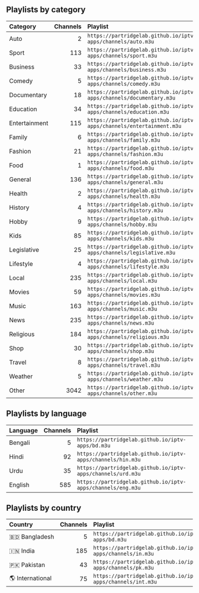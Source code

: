 

## Playlists by category

<table>
	<thead>
		<tr><th align="left">Category</th><th align="right">Channels</th><th align="left">Playlist</th></tr>
	</thead>
	<tbody>
		<tr><td align="left">Auto</td><td align="right">2</td><td align="left"><code>https://partridgelab.github.io/iptv-apps/channels/auto.m3u</code></td></tr>
		<tr><td align="left">Sport</td><td align="right">113</td><td align="left"><code>https://partridgelab.github.io/iptv-apps/channels/sport.m3u</code></td></tr>
		<tr><td align="left">Business</td><td align="right">33</td><td align="left"><code>https://partridgelab.github.io/iptv-apps/channels/business.m3u</code></td></tr>
		<tr><td align="left">Comedy</td><td align="right">5</td><td align="left"><code>https://partridgelab.github.io/iptv-apps/channels/comedy.m3u</code></td></tr>
		<tr><td align="left">Documentary</td><td align="right">18</td><td align="left"><code>https://partridgelab.github.io/iptv-apps/channels/documentary.m3u</code></td></tr>
		<tr><td align="left">Education</td><td align="right">34</td><td align="left"><code>https://partridgelab.github.io/iptv-apps/channels/education.m3u</code></td></tr>
		<tr><td align="left">Entertainment</td><td align="right">115</td><td align="left"><code>https://partridgelab.github.io/iptv-apps/channels/entertainment.m3u</code></td></tr>
		<tr><td align="left">Family</td><td align="right">6</td><td align="left"><code>https://partridgelab.github.io/iptv-apps/channels/family.m3u</code></td></tr>
		<tr><td align="left">Fashion</td><td align="right">21</td><td align="left"><code>https://partridgelab.github.io/iptv-apps/channels/fashion.m3u</code></td></tr>
		<tr><td align="left">Food</td><td align="right">1</td><td align="left"><code>https://partridgelab.github.io/iptv-apps/channels/food.m3u</code></td></tr>
		<tr><td align="left">General</td><td align="right">136</td><td align="left"><code>https://partridgelab.github.io/iptv-apps/channels/general.m3u</code></td></tr>
		<tr><td align="left">Health</td><td align="right">2</td><td align="left"><code>https://partridgelab.github.io/iptv-apps/channels/health.m3u</code></td></tr>
		<tr><td align="left">History</td><td align="right">4</td><td align="left"><code>https://partridgelab.github.io/iptv-apps/channels/history.m3u</code></td></tr>
		<tr><td align="left">Hobby</td><td align="right">9</td><td align="left"><code>https://partridgelab.github.io/iptv-apps/channels/hobby.m3u</code></td></tr>
		<tr><td align="left">Kids</td><td align="right">85</td><td align="left"><code>https://partridgelab.github.io/iptv-apps/channels/kids.m3u</code></td></tr>
		<tr><td align="left">Legislative</td><td align="right">25</td><td align="left"><code>https://partridgelab.github.io/iptv-apps/channels/legislative.m3u</code></td></tr>
		<tr><td align="left">Lifestyle</td><td align="right">4</td><td align="left"><code>https://partridgelab.github.io/iptv-apps/channels/lifestyle.m3u</code></td></tr>
		<tr><td align="left">Local</td><td align="right">235</td><td align="left"><code>https://partridgelab.github.io/iptv-apps/channels/local.m3u</code></td></tr>
		<tr><td align="left">Movies</td><td align="right">59</td><td align="left"><code>https://partridgelab.github.io/iptv-apps/channels/movies.m3u</code></td></tr>
		<tr><td align="left">Music</td><td align="right">163</td><td align="left"><code>https://partridgelab.github.io/iptv-apps/channels/music.m3u</code></td></tr>
		<tr><td align="left">News</td><td align="right">235</td><td align="left"><code>https://partridgelab.github.io/iptv-apps/channels/news.m3u</code></td></tr>
		<tr><td align="left">Religious</td><td align="right">184</td><td align="left"><code>https://partridgelab.github.io/iptv-apps/channels/religious.m3u</code></td></tr>
		<tr><td align="left">Shop</td><td align="right">30</td><td align="left"><code>https://partridgelab.github.io/iptv-apps/channels/shop.m3u</code></td></tr>
		<tr><td align="left">Travel</td><td align="right">8</td><td align="left"><code>https://partridgelab.github.io/iptv-apps/channels/travel.m3u</code></td></tr>
		<tr><td align="left">Weather</td><td align="right">5</td><td align="left"><code>https://partridgelab.github.io/iptv-apps/channels/weather.m3u</code></td></tr>
		<tr><td align="left">Other</td><td align="right">3042</td><td align="left"><code>https://partridgelab.github.io/iptv-apps/channels/other.m3u</code></td></tr>
	</tbody>
</table>

## Playlists by language

<table>
	<thead>
		<tr><th align="left">Language</th><th align="right">Channels</th><th align="left">Playlist</th></tr>
	</thead>
	<tbody>
		<tr><td align="left">Bengali</td><td align="right">5</td><td align="left"><code>https://partridgelab.github.io/iptv-apps/bd.m3u</code></td></tr>
		<tr><td align="left">Hindi</td><td align="right">92</td><td align="left"><code>https://partridgelab.github.io/iptv-apps/channels/hin.m3u</code></td></tr>
		<tr><td align="left">Urdu</td><td align="right">35</td><td align="left"><code>https://partridgelab.github.io/iptv-apps/channels/urd.m3u</code></td></tr>
		<tr><td align="left">English</td><td align="right">585</td><td align="left"><code>https://partridgelab.github.io/iptv-apps/channels/eng.m3u</code></td></tr></tbody>
</table>

## Playlists by country

<table>
	<thead>
		<tr><th align="left">Country</th><th align="right">Channels</th><th align="left">Playlist</th><th align="left">EPG</th></tr>
	</thead>
	<tbody>
		<tr><td align="left">🇧🇩&nbsp;Bangladesh</td><td align="right">5</td><td align="left" nowrap><code>https://partridgelab.github.io/iptv-apps/bd.m3u</code></td><td align="left"></td></tr>
		<tr><td align="left">🇮🇳&nbsp;India</td><td align="right">185</td><td align="left" nowrap><code>https://partridgelab.github.io/iptv-apps/channels/in.m3u</code></td><td align="left"></td></tr>
		<tr><td align="left">🇵🇰&nbsp;Pakistan</td><td align="right">43</td><td align="left" nowrap><code>https://partridgelab.github.io/iptv-apps/channels/pk.m3u</code></td><td align="left"></td></tr>
		<tr><td align="left">🌎&nbsp;International</td><td align="right">75</td><td align="left" nowrap><code>https://partridgelab.github.io/iptv-apps/channels/int.m3u</code></td><td align="left"></td></tr>
		</tbody>
</table>
